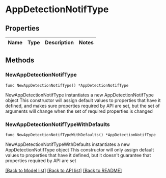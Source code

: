 # AppDetectionNotifType

## Properties

Name | Type | Description | Notes
------------ | ------------- | ------------- | -------------

## Methods

### NewAppDetectionNotifType

`func NewAppDetectionNotifType() *AppDetectionNotifType`

NewAppDetectionNotifType instantiates a new AppDetectionNotifType object
This constructor will assign default values to properties that have it defined,
and makes sure properties required by API are set, but the set of arguments
will change when the set of required properties is changed

### NewAppDetectionNotifTypeWithDefaults

`func NewAppDetectionNotifTypeWithDefaults() *AppDetectionNotifType`

NewAppDetectionNotifTypeWithDefaults instantiates a new AppDetectionNotifType object
This constructor will only assign default values to properties that have it defined,
but it doesn't guarantee that properties required by API are set


[[Back to Model list]](../README.md#documentation-for-models) [[Back to API list]](../README.md#documentation-for-api-endpoints) [[Back to README]](../README.md)


